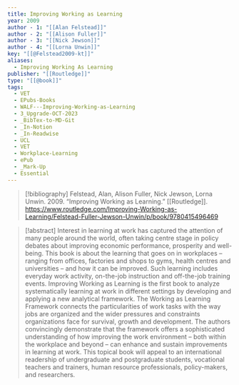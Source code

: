 ```yaml
---
title: Improving Working as Learning
year: 2009
author - 1: "[[Alan Felstead]]"
author - 2: "[[Alison Fuller]]"
author - 3: "[[Nick Jewson]]"
author - 4: "[[Lorna Unwin]]"
key: "[[@Felstead2009-kt]]"
aliases:
  - Improving Working As Learning
publisher: "[[Routledge]]"
type: "[[@book]]"
tags:
  - VET
  - EPubs-Books
  - WALF---Improving-Working-as-Learning
  - 3_Upgrade-OCT-2023
  - _BibTex-to-MD-Git
  - _In-Notion
  - _In-Readwise
  - UCL
  - VET
  - Workplace-Learning
  - ePub
  - _Mark-Up
  - Essential
---
```


> [!bibliography]
> Felstead, Alan, Alison Fuller, Nick Jewson, Lorna Unwin. 2009. “Improving Working as Learning.” [[Routledge]]. https://www.routledge.com/Improving-Working-as-Learning/Felstead-Fuller-Jewson-Unwin/p/book/9780415496469

> [!abstract]
> Interest in learning at work has captured the attention of many people around the world, often taking centre stage in policy debates about improving economic performance, prosperity and well-being. This book is about the learning that goes on in workplaces – ranging from offices, factories and shops to gyms, health centres and universities – and how it can be improved. Such learning includes everyday work activity, on-the-job instruction and off-the-job training events. Improving Working as Learning is the first book to analyze systematically learning at work in different settings by developing and applying a new analytical framework. The Working as Learning Framework connects the particularities of work tasks with the way jobs are organized and the wider pressures and constraints organizations face for survival, growth and development. The authors convincingly demonstrate that the framework offers a sophisticated understanding of how improving the work environment – both within the workplace and beyond – can enhance and sustain improvements in learning at work. This topical book will appeal to an international readership of undergraduate and postgraduate students, vocational teachers and trainers, human resource professionals, policy-makers, and researchers.